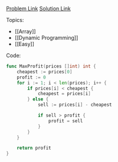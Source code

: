 [Problem Link](https://leetcode.com/problems/best-time-to-buy-and-sell-stock)
[Solution Link](https://leetcode.com/problems/best-time-to-buy-and-sell-stock/submissions/1403513922/)

Topics:
- [[Array]]
- [[Dynamic Programming]]
- [[Easy]]

Code:
```go
func MaxProfit(prices []int) int {
	cheapest := prices[0]
	profit := 0
	for i := 1; i < len(prices); i++ {
		if prices[i] < cheapest {
			cheapest = prices[i]
		} else {
			sell := prices[i] - cheapest

			if sell > profit {
				profit = sell
			}
		}
	}

	return profit
}
```